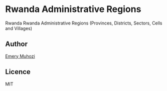 # Rwanda Administrative Regions

Rwanda Rwanda Administrative Regions (Provinces, Districts, Sectors, Cells and Villages)

## Author

[Emery Muhozi](https://muhozi.com)

## Licence

MIT

